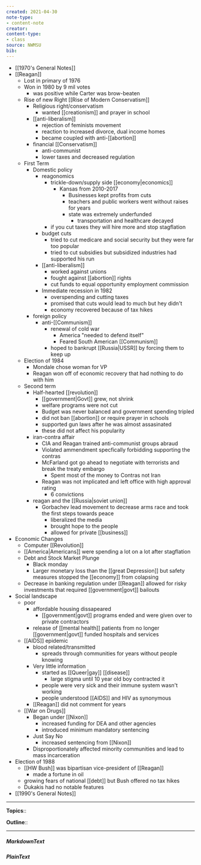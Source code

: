 ```yaml
---
created: 2021-04-30
note-type: 
- content-note
creator:
content-type:
- class
source: NWMSU
bib:
---
```


- [[1970's General Notes]]
- [[Reagan]]
    - Lost in primary of 1976
    - Won in 1980 by 9 mil votes
        - was positive while Carter was brow-beaten
    - Rise of new Right [[Rise of Modern Conservatism]]
        - Religious right/conservatism
            - wanted [[creationism]] and prayer in school
        - [[anti-liberalism]]
            - rejection of feminists movement
            - reaction to increased divorce, dual income homes
            - became coupled with anti-[[abortion]]
        - financial [[Conservatism]]
            - anti-communist
            - lower taxes and decreased regulation
    - First Term
        - Domestic policy
            - reagonomics 
                - trickle-down/supply side [[economy|economics]]
                    - Kansas from 2010-2017
                        - Businesses kept profits from cuts
                        - teachers and public workers went without raises for years
                        - state was extremely underfunded
                            - transportation and healthcare decayed
                - if you cut taxes they will hire more and stop stagflation
            - budget cuts
                - tried to cut medicare and social security but they were far too popular
                - tried to cut subsidies but subsidized industries had supported his run
            - [[anti-liberalism]]
                - worked against unions
                - fought against [[abortion]] rights
                - cut funds to equal opportunity employment commission
            - Immediate recession in 1982
                - overspending and cutting taxes
                - promised that cuts would lead to much but hey didn't
                - economy recovered because of tax hikes
        - foreign policy
            - anti-[[Communism]]
                - renewal of cold war 
                    - America "needed to defend itself" 
                    - Feared South American [[Communism]]
                - hoped to bankrupt [[Russia|USSR]] by forcing them to keep up
    - Election of 1984
        - Mondale chose woman for VP
        - Reagan won off of economic recovery that had nothing to do with him
    - Second term
        - Half-hearted [[revolution]]
            - [[government|Govt]] grew, not shrink
            - welfare programs were not cut
            - Budget was never balanced and government spending tripled
            - did not ban [[abortion]] or require prayer in schools 
            - supported gun laws after he was almost assasinated
            - these did not affect his popularity
        - iran-contra affair
            - CIA and Reagan trained anti-communist groups abraud
            - Violated ammendment specfically forbidding supporting the contras
            - McFarland got go ahead to negotiate with terrorists and break the treaty embargo
                - Spent most of the money to Contras not Iran
            - Reagan was not implicated and left office with high approval rating 
                - 6 convictions
        - reagan and the [[Russia|soviet union]]
            - Gorbachev lead movement to decrease arms race and took the first steps towards peace
                - liberalized the media
                - brought hope to the people 
                - allowed for private [[business]]
- Economic Changes
    - Computer [[Revolution]]
    - [[America|Americans]] were spending a lot on a lot after stagflation
    - Debt and Stock Market Plunge
        - Black monday
        - Larger monetary loss than the [[great Depression]] but safety measures stopped the [[economy]] from colapsing
    - Decrease in banking regulation under [[Reagan]] allowed for risky investments that required [[government|govt]] bailouts
- Social landscape
    - poor
        - affordable housing dissapeared
            - [[government|govt]] programs ended and were given over to private contractors
        - release of [[mental health]] patients from no longer [[government|govt]] funded hospitals and services
    - [[AIDS]] epidemic
        - blood related/transmitted
            - spreads through communities for years without people knowing
        - Very little information
            - started as [[Queer|gay]] [[disease]]
                - large stigma until 10 year old boy contracted it 
            - people were very sick and their immune system wasn't working
            - people understood [[AIDS]] and HIV as synonymous
        - [[Reagan]] did not comment for years
    - [[War on Drugs]]
        - Began under [[Nixon]]
            - increased funding for DEA and other agencies
            - introduced minimum mandatory sentencing
        - Just Say No
            - increased sentencing from [[Nixon]]
        - Disproportionately affected minority communities and lead to mass incarceration
- Election of 1988
    - [[HW Bush]] was bipartisan vice-president of [[Reagan]]
        - made a fortune in oil 
    - growing fears of national [[debt]] but Bush offered no tax hikes
    - Dukakis had no notable features
- [[1990's General Notes]]


---


**Topics**:: 

**Outline**::

--- 
##### MarkdownText

##### PlainText


